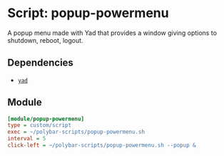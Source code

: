 # Script: popup-powermenu

A popup menu made with Yad that provides a window giving options to shutdown, reboot, logout.


## Dependencies

* [`yad`](https://sourceforge.net/projects/yad-dialog/)


## Module

```ini
[module/popup-powermenu]
type = custom/script
exec = ~/polybar-scripts/popup-powermenu.sh
interval = 5
click-left = ~/polybar-scripts/popup-powermenu.sh --popup &
```

